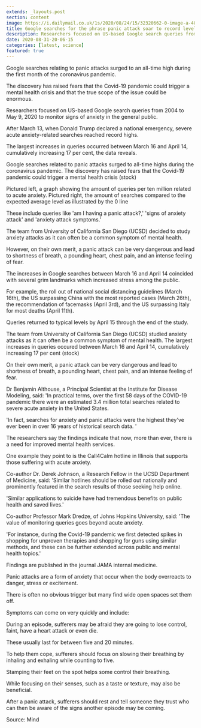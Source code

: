 ```yaml
---
extends: _layouts.post
section: content
image: https://i.dailymail.co.uk/1s/2020/08/24/15/32320662-0-image-a-40_1598280435530.jpg 
title: Google searches for the phrase panic attack soar to record levels due to coronavirus 
description: Researchers focused on US-based Google search queries from 2004 to May 9, 2020 to monitor signs of anxiety in the general public. 
date: 2020-08-31-20-06-15 
categories: [latest, science] 
featured: true 
--- 
```

Google searches relating to panic attacks surged to an all-time high during the first month of the coronavirus pandemic.   

The discovery has raised fears that the Covid-19 pandemic could trigger a mental health crisis and that the true scope of the issue could be enormous.  

Researchers focused on US-based Google search queries from 2004 to May 9, 2020 to monitor signs of anxiety in the general public. 

After March 13, when Donald Trump declared a national emergency, severe acute anxiety-related searches reached record highs. 

The largest increases in queries occurred between March 16 and April 14, cumulatively increasing 17 per cent, the data reveals. 

Google searches related to panic attacks surged to all-time highs during the coronavirus pandemic. The discovery has raised fears that the Covid-19 pandemic could trigger a mental health crisis (stock)

Pictured left, a graph showing the amount of queries per ten million related to acute anxiety. Pictured right, the amount of searches compared to the expected average level as illustrated by the 0 line 

These include queries like 'am I having a panic attack?,' 'signs of anxiety attack' and 'anxiety attack symptoms.' 

The team from University of California San Diego (UCSD) decided to study anxiety attacks as it can often be a common symptom of mental health. 

However, on their own merit, a panic attack can be very dangerous and lead to shortness of breath, a pounding heart, chest pain, and an intense feeling of fear.  

The increases in Google searches between March 16 and April 14 coincided with several grim landmarks which increased stress among the public. 

For example, the roll out of national social distancing guidelines (March 16th), the US surpassing China with the most reported cases (March 26th), the recommendation of facemasks (April 3rd), and the US surpassing Italy for most deaths (April 11th). 

Queries returned to typical levels by April 15 through the end of the study. 

The team from University of California San Diego (UCSD) studied anxiety attacks as it can often be a common symptom of mental health. The largest increases in queries occured between March 16 and April 14, cumulatively increasing 17 per cent (stock)

On their own merit, a panic attack can be very dangerous and lead to shortness of breath, a pounding heart, chest pain, and an intense feeling of fear.

Dr Benjamin Althouse, a Principal Scientist at the Institute for Disease Modeling, said: 'In practical terms, over the first 58 days of the COVID-19 pandemic there were an estimated 3.4 million total searches related to severe acute anxiety in the United States.

'In fact, searches for anxiety and panic attacks were the highest they've ever been in over 16 years of historical search data. '  

The researchers say the findings indicate that now, more than ever, there is a need for improved mental health services. 

One example they point to is the Call4Calm hotline in Illinois that supports those suffering with acute anxiety.

Co-author Dr. Derek Johnson, a Research Fellow in the UCSD Department of Medicine, said: 'Similar hotlines should be rolled out nationally and prominently featured in the search results of those seeking help online.

'Similar applications to suicide have had tremendous benefits on public health and saved lives.'

Co-author Professor Mark Dredze, of Johns Hopkins University, said: 'The value of monitoring queries goes beyond acute anxiety.

'For instance, during the Covid-19 pandemic we first detected spikes in shopping for unproven therapies and shopping for guns using similar methods, and these can be further extended across public and mental health topics.'

Findings are published in the journal JAMA internal medicine.  

Panic attacks are a form of anxiety that occur when the body overreacts to danger, stress or excitement. 

There is often no obvious trigger but many find wide open spaces set them off. 

Symptoms can come on very quickly and include:

During an episode, sufferers may be afraid they are going to lose control, faint, have a heart attack or even die. 

These usually last for between five and 20 minutes.

To help them cope, sufferers should focus on slowing their breathing by inhaling and exhaling while counting to five.

Stamping their feet on the spot helps some control their breathing.

While focusing on their senses, such as a taste or texture, may also be beneficial.

After a panic attack, sufferers should rest and tell someone they trust who can then be aware of the signs another episode may be coming.

Source: Mind 



